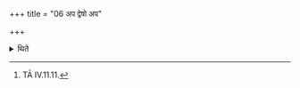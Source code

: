 +++
title = "06 अप द्वेषो अप"

+++

<details><summary>थिते</summary>

6. With apa dveṣo apa hvara[^1] (he pours down) the Ucchista-mound on the region of the Mārjālīya.  

[^1]: TĀ IV.11.11.  

[^2]: i.e. the place where the Marjālīya will be prepared afterwards.  
</details>
